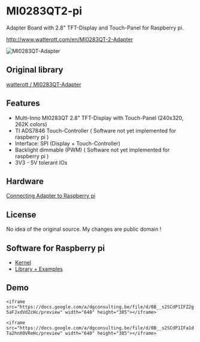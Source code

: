 MI0283QT2-pi
============

Adapter Board with 2.8" TFT-Display and Touch-Panel for Raspberry pi.

<http://www.watterott.com/en/MI0283QT-2-Adapter>

![MI0283QT-Adapter](http://www.gallot.be/wp-content/uploads/2012/07/2012-07-05-19.48.23.jpg)

## Original library
[watterott / MI0283QT-Adapter](https://github.com/watterott/MI0283QT-Adapter/blob/master/README.md)

## Features 
 * Multi-Inno MI0283QT 2.8" TFT-Display with Touch-Panel (240x320, 262K colors)
 * TI ADS7846 Touch-Controller ( Software not yet implemented for raspberry pi )
 * Interface: SPI (Display + Touch-Controller)
 * Backlight dimmable (PWM) ( Software not yet implemented for raspberry pi )
 * 3V3 - 5V tolerant IOs

## Hardware
[Connecting Adapter to Raspberry pi](http://www.gallot.be/wp-content/uploads/2012/07/MI0283QT-2-to-raspberry-pi.png)

## License
No idea of the original source. My changes are public domain !

## Software for Raspberry pi
 * [Kernel](http://www.bootc.net/projects/raspberry-pi-kernel/)
 * [Library + Examples](https://github.com/dgallot/MI0283QT2-pi)

## Demo
 
`<iframe src="https://docs.google.com/a/dgconsulting.be/file/d/0B__s2SCdP1IFZ2g5aFJxdVdZcHc/preview" width="640" height="385"></iframe>`

`<iframe src="https://docs.google.com/a/dgconsulting.be/file/d/0B__s2SCdP1IFa1dTa2hnX0VReHc/preview" width="640" height="385"></iframe>`

 
